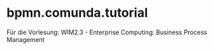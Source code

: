 # bpmn.comunda.tutorial
Für die Vorlesung: WIM2.3 - Enterprise Computing: Business Process Management
